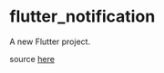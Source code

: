 # flutter_notification

A new Flutter project.

source [here](https://github.com/MaikuB/flutter_local_notifications/blob/fc42fc99547d757086b66f8064e9ab25e3928880/flutter_local_notifications/example/lib/main.dart#L1467-L1512)
